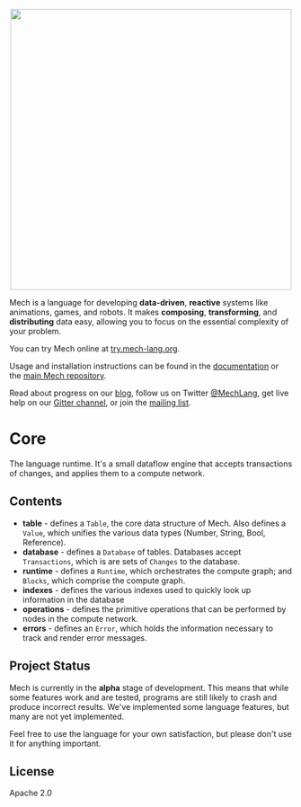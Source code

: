 <p align="center">
  <img width="500px" src="http://mech-lang.org/img/logo.png">
</p>

Mech is a language for developing **data-driven**, **reactive** systems like animations, games, and robots. It makes **composing**, **transforming**, and **distributing** data easy, allowing you to focus on the essential complexity of your problem. 

You can try Mech online at [try.mech-lang.org](https://try.mech-lang.org).

Usage and installation instructions can be found in the [documentation](http://mech-lang.org/page/learn/) or the [main Mech repository](https://github.com/mech-lang/mech).

Read about progress on our [blog](http://mech-lang.org/blog/), follow us on Twitter [@MechLang](https://twitter.com/MechLang), get live help on our [Gitter channel](https://gitter.im/mech-lang/community), or join the [mailing list](https://groups.google.com/forum/#!forum/mechtalk).

# Core

The language runtime. It's a small dataflow engine that accepts transactions of changes, and applies them to a compute network.  

## Contents

- **table** - defines a `Table`, the core data structure of Mech. Also defines a `Value`, which unifies the various data types (Number, String, Bool, Reference).
- **database** - defines a `Database` of tables. Databases accept `Transactions`, which is are sets of `Changes` to the database.
- **runtime** - defines a `Runtime`, which orchestrates the compute graph; and `Blocks`, which comprise the compute graph.
- **indexes** - defines the various indexes used to quickly look up information in the database
- **operations** - defines the primitive operations that can be performed by nodes in the compute network.
- **errors** - defines an `Error`, which holds the information necessary to track and render error messages.

## Project Status

Mech is currently in the **alpha** stage of development. This means that while some features work and are tested, programs are still likely to crash and produce incorrect results. We've implemented some language features, but many are not yet implemented.

Feel free to use the language for your own satisfaction, but please don't use it for anything important.

## License

Apache 2.0